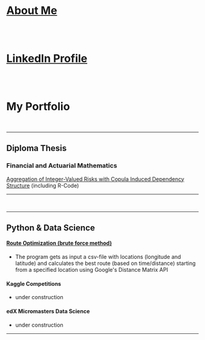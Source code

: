 # [About Me](/about_me)

<br><br>

# [LinkedIn Profile](https://www.linkedin.com/in/martschm/)

<br><br>

# My Portfolio

<br>

---

## Diploma Thesis

### Financial and Actuarial Mathematics

[Aggregation of Integer-Valued Risks with Copula Induced Dependency Structure](/diploma_thesis) (including R-Code)

---

<br>

---
## Python & Data Science

#### [Route Optimization (brute force method)](/python_route_optimization)
- The program gets as input a csv-file with locations (longitude and latitude) and calculates the best route (based on time/distance) starting from a specified location using Google's Distance Matrix API

#### Kaggle Competitions
- under construction

#### edX Micromasters Data Science
- under construction

---

